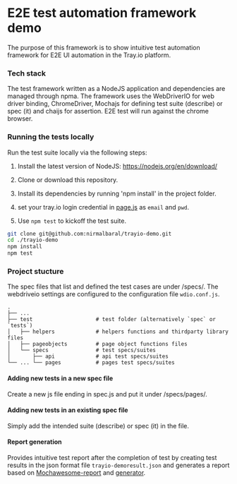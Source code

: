 # E2E test automation framework demo

The purpose of this framework is to show intuitive test automation framework for E2E UI automation in the Tray.io platform.

### Tech stack

The test framework written as a NodeJS application and dependencies are managed through npma. The framework uses the WebDriverIO for web driver binding, ChromeDriver, Mochajs for defining test suite (describe) or spec (it) and chaijs for assertion. E2E test will run against the chrome browser.

### Running the tests locally

Run the test suite locally via the following steps:

1. Install the latest version of NodeJS: https://nodejs.org/en/download/

2. Clone or download this repository.

3. Install its dependencies by running 'npm install' in the project folder.

4. set your tray.io login credential in [page.js][credential] as `email` and `pwd`.

5. Use `npm test` to kickoff the test suite.

```sh
git clone git@github.com:nirmalbaral/trayio-demo.git
cd ./trayio-demo
npm install
npm test
```

### Project stucture

The spec files that list and defined the test cases are under /specs/. The webdriveio settings are configured to the configuration file `wdio.conf.js`.

    .
    ├── ...
    ├── test                    # test folder (alternatively `spec` or `tests`)
    │   ├── helpers             # helpers functions and thirdparty library files
    │   ├── pageobjects         # page object functions files
    │   └── specs               # test specs/suites
    │       ├── api             # api test specs/suites
    └── ... └── pages           # pages test specs/suites

#### Adding new tests in a new spec file

Create a new js file ending in spec.js and put it under /specs/pages/.

#### Adding new tests in an existing spec file

Simply add the intended suite (describe) or spec (it) in the file.

#### Report generation

Provides intuitive test report after the completion of test by creating test results in the json format file `trayio-demoresult.json` and generates a report based on [Mochawesome-report][report] and [generator][marge].

[credential]: https://github.com/nirmalbaral/trayio-demo/blob/master/test/pageobjects/page.js#L15 
[report]: https://github.com/adamgruber/mochawesome
[marge]: https://github.com/adamgruber/mochawesome-report-generator
